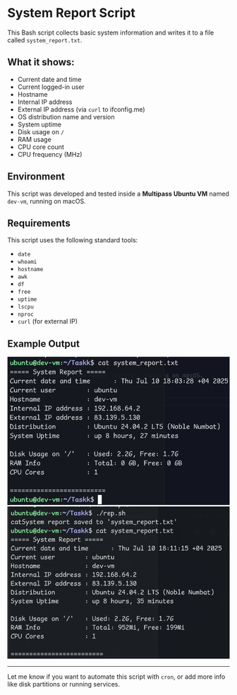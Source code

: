 # System Report Script

This Bash script collects basic system information and writes it to a file called `system_report.txt`.

## What it shows:
- Current date and time
- Current logged-in user
- Hostname
- Internal IP address
- External IP address (via `curl` to ifconfig.me)
- OS distribution name and version
- System uptime
- Disk usage on `/`
- RAM usage  
- CPU core count
- CPU frequency (MHz)

##  Environment

This script was developed and tested inside a **Multipass Ubuntu VM** named `dev-vm`, running on macOS.  
##  Requirements

This script uses the following standard tools:
- `date`
- `whoami`
- `hostname`
- `awk`
- `df`
- `free`
- `uptime`
- `lscpu`
- `nproc`
- `curl` (for external IP)

##  Example Output

![ex](scr1.png)
![ex2](scr2.png)

---

Let me know if you want to automate this script with `cron`, or add more info like disk partitions or running services.